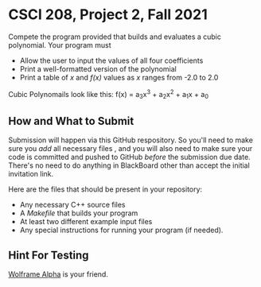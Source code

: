 # CSCI 208, Project 2, Fall 2021

Compete the program provided that builds and evaluates a cubic polynomial.  Your program must
* Allow the user to input the values of all four coefficients
* Print a well-formatted version of the polynomial 
* Print a table of *x* and *f(x)* values as *x* ranges from -2.0 to 2.0

Cubic Polynomails look like this:
f(x) = a<sub>3</sub>x<sup>3</sup> + a<sub>2</sub>x<sup>2</sup> + a<sub>1</sub>x + a<sub>0</sub>


## How and What to Submit
Submission will happen via this GitHub respository.  So you'll need to make sure you *add* all necessary files , and you will also need to make sure your code is committed and pushed to GitHub *before* the submission due date.  There's no need to do anything in BlackBoard other than accept the initial invitation link.

Here are the files that should be present in your repository:
* Any necessary C++ source files
* A *Makefile* that builds your program
* At least two different example input files
* Any special instructions for running your program (if needed).

## Hint For Testing
[Wolframe Alpha](https://www.wolframalpha.com/) is your friend.